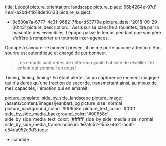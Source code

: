 title: Léopol
picture_orientation: landscape
picture_place: 66b4264e-97d1-4ea1-a2bd-f4b18de46133
picture_subject:
  - 9c600a7a-6777-4c31-9682-7fbe4d53779e
picture_date: '2018-09-29 00:43'
picture_description: |
  Assis sur sa planche à roulettes, tiré par la mascotte des <del>invin</del>cibles, Lépopol passe le temps pendant que son père s'affère à remporter un tournois&nbsp;inter-agences.
  
  Occupé à savourer le moment présent, il ne me porte aucune attention. Son sourire est autenthique et chargé de pur&nbsp;bonheur.
  
  > Les enfants sont dotés de cette incroyable habileté de réveiller l'ex-enfant qui sommeil en&nbsp;nous&thinsp;!
  
  Timing, timing, timing&thinsp;! En étant alerte, j'ai pu capturer ce moment magique qui n'a durée qu'une fraction de seconde, transmettant ainsi, au mieux de mes capacités, l'émotion qui en&nbsp;émanait.
  
picture_template: side_by_side_landscape
picture_image: /assets/content/images/jeanbart.jpg
picture_size: normal
picture_background_color: '#00958c'
picture_text_color: '#ffffff'
side_by_side_media_background_color: '#00958c'
side_by_side_media_text_color: '#ffffff'
side_by_side_media_size: normal
side_by_side_media_frame: none
id: 1e7afc52-1553-4e21-ac6f-c54da952c9d3
tags:
  - candide
